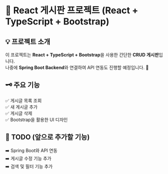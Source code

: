# 📝 React 게시판 프로젝트 (React + TypeScript + Bootstrap)

## 💡 프로젝트 소개  
이 프로젝트는 **React + TypeScript + Bootstrap**을 사용한 간단한 **CRUD 게시판**입니다.  
나중에 **Spring Boot Backend**와 연결하여 API 연동도 진행할 예정입니다. 🚀  

## 🗝️ 주요 기능  
✅ 게시글 목록 조회  
✅ 새 게시글 추가  
✅ 게시글 삭제  
✅ Bootstrap을 활용한 UI 디자인  

## 📌 TODO (앞으로 추가할 기능)
➡️ Spring Boot와 API 연동   
➡️ 게시글 수정 기능 추가   
➡️ 검색 및 필터 기능 추가   
